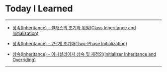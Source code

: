 # Today I Learned

- - -

- [상속(Inheritance) - 클래스의 초기화 위임(Class Inheritance and Initialization)](https://vincentgeranium.github.io/ios,/swift/2020/05/14/basicSyntax-1.html)

- [상속(Inheritance) - 2단계 초기화(Two-Phase Initialization)](https://vincentgeranium.github.io/ios,/swift/2020/05/14/basicSyntax-2.html)

- [상속(Inheritance) - 이니셜라이저 상속 및 재정의(Initializer Inheritance and Overriding)](https://vincentgeranium.github.io/ios,/swift/2020/05/14/basicSyntax-3.html)

- - -
